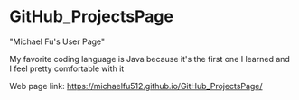 # GitHub_ProjectsPage
"Michael Fu's User Page"

My favorite coding language is Java because it's the first one I learned and I feel pretty comfortable with it

Web page link: https://michaelfu512.github.io/GitHub_ProjectsPage/
